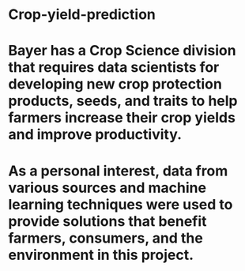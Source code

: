 # Crop-yield-prediction
# Bayer has a Crop Science division that requires data scientists for developing new crop protection products, seeds, and traits to help farmers increase their crop yields and improve productivity.
# As a personal interest, data from various sources and machine learning techniques were used to provide solutions that benefit farmers, consumers, and the environment in this project.
